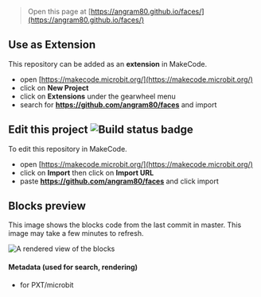 
> Open this page at [https://angram80.github.io/faces/](https://angram80.github.io/faces/)

## Use as Extension

This repository can be added as an **extension** in MakeCode.

* open [https://makecode.microbit.org/](https://makecode.microbit.org/)
* click on **New Project**
* click on **Extensions** under the gearwheel menu
* search for **https://github.com/angram80/faces** and import

## Edit this project ![Build status badge](https://github.com/angram80/faces/workflows/MakeCode/badge.svg)

To edit this repository in MakeCode.

* open [https://makecode.microbit.org/](https://makecode.microbit.org/)
* click on **Import** then click on **Import URL**
* paste **https://github.com/angram80/faces** and click import

## Blocks preview

This image shows the blocks code from the last commit in master.
This image may take a few minutes to refresh.

![A rendered view of the blocks](https://github.com/angram80/faces/raw/master/.github/makecode/blocks.png)

#### Metadata (used for search, rendering)

* for PXT/microbit
<script src="https://makecode.com/gh-pages-embed.js"></script><script>makeCodeRender("{{ site.makecode.home_url }}", "{{ site.github.owner_name }}/{{ site.github.repository_name }}");</script>
